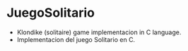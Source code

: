 # JuegoSolitario
- Klondike (solitaire) game implementacion in C language.
- Implementacion del juego Solitario en C.
